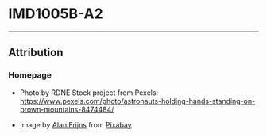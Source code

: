 # IMD1005B-A2

---

## Attribution

### Homepage

- Photo by RDNE Stock project from Pexels: https://www.pexels.com/photo/astronauts-holding-hands-standing-on-brown-mountains-8474484/

- Image by <a href="https://pixabay.com/users/alan_frijns-16705522/?utm_source=link-attribution&utm_medium=referral&utm_campaign=image&utm_content=7459788">Alan Frijns</a> from <a href="https://pixabay.com//?utm_source=link-attribution&utm_medium=referral&utm_campaign=image&utm_content=7459788">Pixabay</a>